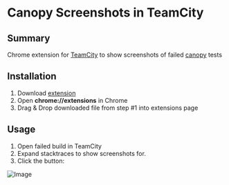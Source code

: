 # Canopy Screenshots in TeamCity


## Summary
Chrome extension for [TeamCity](http://www.jetbrains.com/teamcity/) to show screenshots of failed [canopy](http://lefthandedgoat.github.io/canopy/) tests

## Installation ###
1. Download [extension](https://github.com/skalinets/canopyshots/raw/master/canopy-TC-screenshotShower.crx)
2. Open **chrome://extensions** in Chrome 
3. Drag & Drop downloaded file from step #1 into extensions page
 
## Usage
1. Open failed build in TeamCity
2. Expand stacktraces to show screenshots for.
3. Click the button:

![Image](https://d2oawfjgoy88bd.cloudfront.net/5343b0d538d38774e6312eb7/535ed86f38d387731608d1e5/53e9cbcf0077911c01b4e064.png?Expires=1407917404&Signature=enO~78txHBDy3QusJv~HCXkNtXU-PqVxXsjf3pGXpPmC~RnRHaXWo5MRbZnDp5a0sAIYm7s0MRbkt0RXONiiMa4EGn3G~ESZQRq6cC6FXJnNbNgY06UC5LTHyAxAJo1CsU4WfWskTvbSsEJVQEuLMvqwknFrN~r0gKuC47tFhJCyEgE7R~NcbVRlrXJJBn5Cr3G26lqEi3Qe6T-hOUB-h0h2PZQGe-SHjgCiOOKomUQTLsqIzZZGdwjyEaPmisOdF5KnSMgaPKB31sfr6lw4jitT-cVJnIBuTViZ369uvOKprESc43bdMe9KNmM7AepTQpcy0bFei7HJxRtS~fbEIQ__&Key-Pair-Id=APKAJHEJJBIZWFB73RSA)
